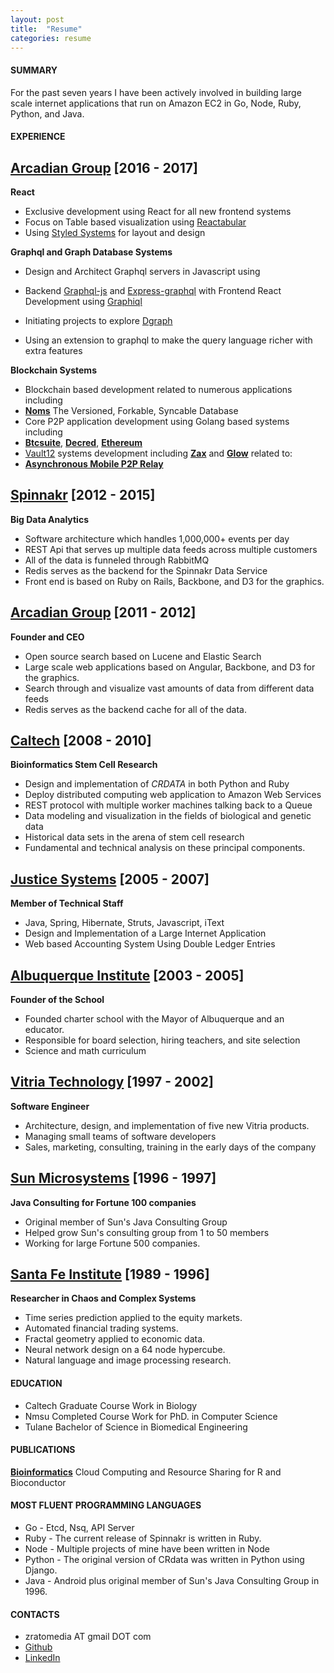 ```yaml
---
layout: post
title:  "Resume"
categories: resume
---
```


#### SUMMARY

For the past seven years I have been actively involved in building large scale internet applications that run on Amazon EC2 in Go, Node, Ruby, Python, and Java.

#### EXPERIENCE

## [Arcadian Group](http://arcadiangroup.org) [2016 - 2017]

**React**

* Exclusive development using React for all new frontend systems
* Focus on Table based visualization using [Reactabular](https://github.com/reactabular)
* Using [Styled Systems](https://github.com/jxnblk/styled-system) for layout and design

**Graphql and Graph Database Systems**

* Design and Architect Graphql servers in Javascript using
* Backend [Graphql-js](https://github.com/graphql/graphql-js) and
[Express-graphql](https://github.com/graphql/express-graphql) with
Frontend React Development using [Graphiql](https://github.com/graphql/graphiql)

* Initiating projects to explore [Dgraph](https://github.com/dgraph-io/dgraph)
* Using an extension to graphql to make the query language richer with extra features

**Blockchain Systems**

* Blockchain based development related to numerous applications including
* **[Noms](https://github.com/attic-labs/noms)** The Versioned, Forkable, Syncable Database
* Core P2P application development using Golang based systems including
* **[Btcsuite](https://github.com/btcsuite)**, **[Decred](https://github.com/decred)**, **[Ethereum](https://www.ethereum.org/)**
* [Vault12](https://github.com/vault12) systems development including **[Zax](https://github.com/vault12/zax)** and **[Glow](https://github.com/vault12/glow)** related to:
* **[Asynchronous Mobile P2P Relay](https://s3-us-west-1.amazonaws.com/vault12/crypto_relay.pdf)**

## [Spinnakr](http://spinnakr.com) [2012 - 2015]
**Big Data Analytics**

* Software architecture which handles 1,000,000+ events per day
* REST Api that serves up multiple data feeds across multiple customers
* All of the data is funneled through RabbitMQ
* Redis serves as the backend for the Spinnakr Data Service
* Front end is based on Ruby on Rails, Backbone, and D3 for the graphics.

## [Arcadian Group](http://www.arcadiangroup.org) [2011 - 2012]
**Founder and CEO**

* Open source search based on Lucene and Elastic Search
* Large scale web applications based on Angular, Backbone, and D3 for the graphics.
* Search through and visualize vast amounts of data from different data feeds
* Redis serves as the backend cache for all of the data.


## [Caltech](http://caltech.edu) [2008 - 2010]
**Bioinformatics Stem Cell Research**

* Design and implementation of *CRDATA* in both Python and Ruby
* Deploy distributed computing web application to Amazon Web Services
* REST protocol with multiple worker machines talking back to a Queue
* Data modeling and visualization in the fields of biological and genetic data
* Historical data sets in the arena of stem cell research
* Fundamental and technical analysis on these principal components.


## [Justice Systems](http://www.justicesystems.com) [2005 - 2007]
**Member of Technical Staff**

* Java, Spring, Hibernate, Struts, Javascript, iText
* Design and Implementation of a Large Internet Application
* Web based Accounting System Using Double Ledger Entries

## [Albuquerque Institute](http://www.aims-unm.org/) [2003 - 2005]
**Founder of the School**

* Founded charter school with the Mayor of Albuquerque and an educator.
* Responsible for board selection, hiring teachers, and site selection
* Science and math curriculum

## [Vitria Technology](http://www.vitria.com) [1997 - 2002]
**Software Engineer**

* Architecture, design, and implementation of five new Vitria products.
* Managing small teams of software developers
* Sales, marketing, consulting, training in the early days of the company

## [Sun Microsystems](http://sun.com) [1996 - 1997]
**Java Consulting for Fortune 100 companies**

* Original member of Sun's Java Consulting Group
* Helped grow Sun's consulting group from 1 to 50 members
* Working for large Fortune 500 companies.

## [Santa Fe Institute](http://santafe.edu/) [1989 - 1996]
**Researcher in Chaos and Complex Systems**

* Time series prediction applied to the equity markets.
* Automated financial trading systems.
* Fractal geometry applied to economic data.
* Neural network design on a 64 node hypercube.
* Natural language and image processing research.

#### EDUCATION

* Caltech Graduate Course Work in Biology
* Nmsu Completed Course Work for PhD. in Computer Science
* Tulane Bachelor of Science in Biomedical Engineering

#### PUBLICATIONS

**[Bioinformatics](http://bioinformatics.oxfordjournals.org/content/27/16/2309)**
Cloud Computing and Resource Sharing for R and Bioconductor

#### MOST FLUENT PROGRAMMING LANGUAGES

* Go - Etcd, Nsq, API Server
* Ruby - The current release of Spinnakr is written in Ruby.
* Node - Multiple projects of mine have been written in Node
* Python - The original version of CRdata was written in Python using Django.
* Java - Android plus original member of Sun's Java Consulting Group in 1996.

#### CONTACTS
- zratomedia AT gmail DOT com
- [Github](https://github.com/stormasm)
- [LinkedIn](https://www.linkedin.com/pub/michael-angerman/0/35/4b)
